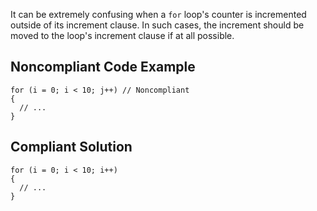 
It can be extremely confusing when a `for` loop's counter is incremented outside of its increment clause. In such cases, the increment should be moved to the loop's increment clause if at all possible.

## Noncompliant Code Example


    for (i = 0; i < 10; j++) // Noncompliant
    {
      // ...
    }


## Compliant Solution


    for (i = 0; i < 10; i++)
    {
      // ...
    }

